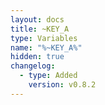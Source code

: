 ```yaml
---
layout: docs
title: ~KEY_A
type: Variables
name: "%~KEY_A%"
hidden: true
changelog:
  - type: Added
    version: v0.8.2
---
```

